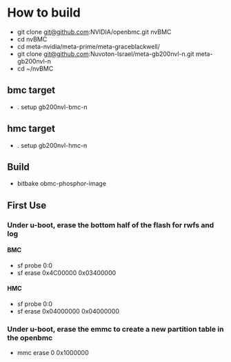 # How to build
- git clone git@github.com:NVIDIA/openbmc.git nvBMC
- cd nvBMC
- cd meta-nvidia/meta-prime/meta-graceblackwell/
- git clone git@github.com:Nuvoton-Israel/meta-gb200nvl-n.git meta-gb200nvl-n
- cd ~/nvBMC

## bmc target 
- . setup gb200nvl-bmc-n

## hmc target
- . setup gb200nvl-hmc-n

## Build
-  bitbake obmc-phosphor-image

## First Use
### Under u-boot, erase the bottom half of the flash for rwfs and log
#### BMC
- sf probe 0:0
- sf erase 0x4C00000 0x03400000
#### HMC
- sf probe 0:0
- sf erase 0x04000000 0x04000000
### Under u-boot, erase the emmc to create a new partition table in the openbmc
- mmc erase 0 0x1000000
